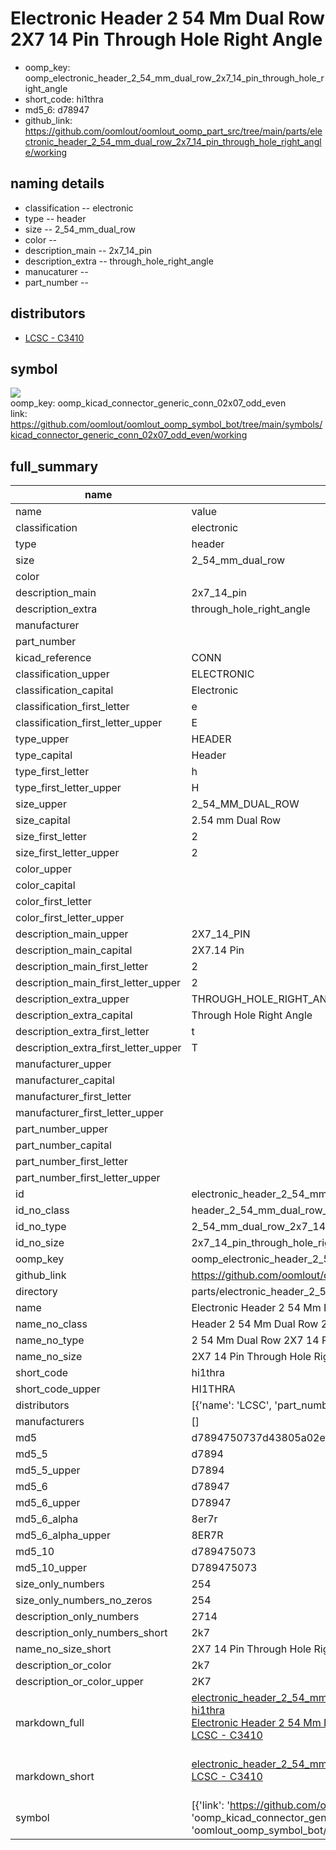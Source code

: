 # Electronic Header 2 54 Mm Dual Row 2X7 14 Pin Through Hole Right Angle

  
* oomp_key: oomp_electronic_header_2_54_mm_dual_row_2x7_14_pin_through_hole_right_angle 
* short_code: hi1thra
* md5_6: d78947  
* github_link: https://github.com/oomlout/oomlout_oomp_part_src/tree/main/parts/electronic_header_2_54_mm_dual_row_2x7_14_pin_through_hole_right_angle/working  
## naming details
* classification -- electronic
* type -- header
* size -- 2_54_mm_dual_row
* color -- 
* description_main -- 2x7_14_pin
* description_extra -- through_hole_right_angle
* manucaturer -- 
* part_number -- 

## distributors
* [LCSC - C3410](https://lcsc.com/product-detail/C3410.html)   


## symbol

![](symbol/{index}/working/working_600.png)  
oomp_key: oomp_kicad_connector_generic_conn_02x07_odd_even  
link: https://github.com/oomlout/oomlout_oomp_symbol_bot/tree/main/symbols/kicad_connector_generic_conn_02x07_odd_even/working  


## full_summary
| name | value | 
| --- | --- | 
| name | value | 
| classification | electronic | 
| type | header | 
| size | 2_54_mm_dual_row | 
| color |  | 
| description_main | 2x7_14_pin | 
| description_extra | through_hole_right_angle | 
| manufacturer |  | 
| part_number |  | 
| kicad_reference | CONN | 
| classification_upper | ELECTRONIC | 
| classification_capital | Electronic | 
| classification_first_letter | e | 
| classification_first_letter_upper | E | 
| type_upper | HEADER | 
| type_capital | Header | 
| type_first_letter | h | 
| type_first_letter_upper | H | 
| size_upper | 2_54_MM_DUAL_ROW | 
| size_capital | 2.54 mm Dual Row | 
| size_first_letter | 2 | 
| size_first_letter_upper | 2 | 
| color_upper |  | 
| color_capital |  | 
| color_first_letter |  | 
| color_first_letter_upper |  | 
| description_main_upper | 2X7_14_PIN | 
| description_main_capital | 2X7.14 Pin | 
| description_main_first_letter | 2 | 
| description_main_first_letter_upper | 2 | 
| description_extra_upper | THROUGH_HOLE_RIGHT_ANGLE | 
| description_extra_capital | Through Hole Right Angle | 
| description_extra_first_letter | t | 
| description_extra_first_letter_upper | T | 
| manufacturer_upper |  | 
| manufacturer_capital |  | 
| manufacturer_first_letter |  | 
| manufacturer_first_letter_upper |  | 
| part_number_upper |  | 
| part_number_capital |  | 
| part_number_first_letter |  | 
| part_number_first_letter_upper |  | 
| id | electronic_header_2_54_mm_dual_row_2x7_14_pin_through_hole_right_angle | 
| id_no_class | header_2_54_mm_dual_row_2x7_14_pin_through_hole_right_angle | 
| id_no_type | 2_54_mm_dual_row_2x7_14_pin_through_hole_right_angle | 
| id_no_size | 2x7_14_pin_through_hole_right_angle | 
| oomp_key | oomp_electronic_header_2_54_mm_dual_row_2x7_14_pin_through_hole_right_angle | 
| github_link | https://github.com/oomlout/oomlout_oomp_part_src/tree/main/parts/electronic_header_2_54_mm_dual_row_2x7_14_pin_through_hole_right_angle/working | 
| directory | parts/electronic_header_2_54_mm_dual_row_2x7_14_pin_through_hole_right_angle | 
| name | Electronic Header 2 54 Mm Dual Row 2X7 14 Pin Through Hole Right Angle | 
| name_no_class | Header 2 54 Mm Dual Row 2X7 14 Pin Through Hole Right Angle | 
| name_no_type | 2 54 Mm Dual Row 2X7 14 Pin Through Hole Right Angle | 
| name_no_size | 2X7 14 Pin Through Hole Right Angle | 
| short_code | hi1thra | 
| short_code_upper | HI1THRA | 
| distributors | [{'name': 'LCSC', 'part_number': 'C3410', 'link': 'https://lcsc.com/product-detail/C3410.html', 'id': 'distributor_lcsc'}] | 
| manufacturers | [] | 
| md5 | d7894750737d43805a02ea0ee52f92a3 | 
| md5_5 | d7894 | 
| md5_5_upper | D7894 | 
| md5_6 | d78947 | 
| md5_6_upper | D78947 | 
| md5_6_alpha | 8er7r | 
| md5_6_alpha_upper | 8ER7R | 
| md5_10 | d789475073 | 
| md5_10_upper | D789475073 | 
| size_only_numbers | 254 | 
| size_only_numbers_no_zeros | 254 | 
| description_only_numbers | 2714 | 
| description_only_numbers_short | 2k7 | 
| name_no_size_short | 2X7 14 Pin Through Hole Right Angle | 
| description_or_color | 2k7 | 
| description_or_color_upper | 2K7 | 
| markdown_full | [electronic_header_2_54_mm_dual_row_2x7_14_pin_through_hole_right_angle](https://github.com/oomlout/oomlout_oomp_part_src/tree/main/parts/electronic_header_2_54_mm_dual_row_2x7_14_pin_through_hole_right_angle/working)<br>[hi1thra](https://github.com/oomlout/oomlout_oomp_part_src/tree/main/parts/electronic_header_2_54_mm_dual_row_2x7_14_pin_through_hole_right_angle/working)<br>[Electronic Header 2 54 Mm Dual Row 2X7 14 Pin Through Hole Right Angle](https://github.com/oomlout/oomlout_oomp_part_src/tree/main/parts/electronic_header_2_54_mm_dual_row_2x7_14_pin_through_hole_right_angle/working)<br>[LCSC - C3410<br>](https://lcsc.com/product-detail/C3410.html)<br> | 
| markdown_short | [electronic_header_2_54_mm_dual_row_2x7_14_pin_through_hole_right_angle](https://github.com/oomlout/oomlout_oomp_part_src/tree/main/parts/electronic_header_2_54_mm_dual_row_2x7_14_pin_through_hole_right_angle/working)<br>[LCSC - C3410<br>](https://lcsc.com/product-detail/C3410.html)<br> | 
| symbol | [{'link': 'https://github.com/oomlout/oomlout_oomp_symbol_bot/tree/main/symbols/kicad_connector_generic_conn_02x07_odd_even', 'oomp_key': 'oomp_kicad_connector_generic_conn_02x07_odd_even', 'directory': 'oomlout_oomp_symbol_bot/symbols/kicad_connector_generic_conn_02x07_odd_even//working/working.kicad_sym', 'index': 0}] | 
